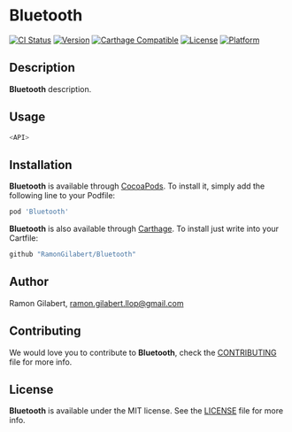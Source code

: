 # Bluetooth

[![CI Status](http://img.shields.io/travis/RamonGilabert/Bluetooth.svg?style=flat)](https://travis-ci.org/RamonGilabert/Bluetooth)
[![Version](https://img.shields.io/cocoapods/v/Bluetooth.svg?style=flat)](http://cocoadocs.org/docsets/Bluetooth)
[![Carthage Compatible](https://img.shields.io/badge/Carthage-compatible-4BC51D.svg?style=flat)](https://github.com/Carthage/Carthage)
[![License](https://img.shields.io/cocoapods/l/Bluetooth.svg?style=flat)](http://cocoadocs.org/docsets/Bluetooth)
[![Platform](https://img.shields.io/cocoapods/p/Bluetooth.svg?style=flat)](http://cocoadocs.org/docsets/Bluetooth)

## Description

**Bluetooth** description.

## Usage

```swift
<API>
```

## Installation

**Bluetooth** is available through [CocoaPods](http://cocoapods.org). To install
it, simply add the following line to your Podfile:

```ruby
pod 'Bluetooth'
```

**Bluetooth** is also available through [Carthage](https://github.com/Carthage/Carthage).
To install just write into your Cartfile:

```ruby
github "RamonGilabert/Bluetooth"
```

## Author

Ramon Gilabert, ramon.gilabert.llop@gmail.com

## Contributing

We would love you to contribute to **Bluetooth**, check the [CONTRIBUTING](https://github.com/RamonGilabert/Bluetooth/blob/master/CONTRIBUTING.md) file for more info.

## License

**Bluetooth** is available under the MIT license. See the [LICENSE](https://github.com/RamonGilabert/Bluetooth/blob/master/LICENSE.md) file for more info.
